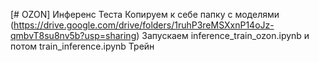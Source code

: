 [# OZON]
Инференс Теста
Копируем к себе папку с моделями (https://drive.google.com/drive/folders/1ruhP3reMSXxnP14oJz-qmbvT8su8nv5b?usp=sharing)
Запускаем inference_train_ozon.ipynb и потом train_inference.ipynb
Трейн
